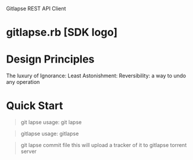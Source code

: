 Gitlapse REST API Client

# gitlapse.rb [SDK logo]

# Design Principles
The luxury of Ignorance:
Least Astonishment: 
Reversibility: a way to undo any operation

# Quick Start
> git lapse
usage: git lapse

> gitlapse
usage: gitlapse


> git lapse commit file 
this will upload a tracker of it to gitlapse torrent server
